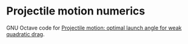 # Projectile motion numerics

GNU Octave code for
[Projectile motion: optimal launch angle for weak quadratic drag][weak-drag].

[weak-drag]: https://yawnoc.github.io/math/projectile-weak-drag.html
